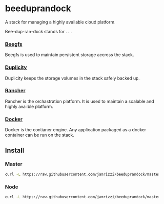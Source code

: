 # beeduprandock
A stack for managing a highly available cloud platform.

Bee-dup-ran-dock stands for . . .

### [Beegfs](http://www.beegfs.com/)
Beegfs is used to maintain persistent storage accross the stack.
### [Duplicity](http://duplicity.nongnu.org/)
Duplicity keeps the storage volumes in the stack safely backed up.
### [Rancher](http://rancher.com/)
Rancher is the orchastration platform. It is used to maintain a scalable and highly availble platform.
### [Docker](https://www.docker.com/)
Docker is the contianer engine. Any application packaged as a docker container can be run on the stack.

## Install
### Master
```sh
curl -L https://raw.githubusercontent.com/jamrizzi/beeduprandock/master/scripts/download.sh | bash && sudo beeduprandock/master
```

### Node
```sh
curl -L https://raw.githubusercontent.com/jamrizzi/beeduprandock/master/scripts/download.sh | bash && sudo beeduprandock/node
```
